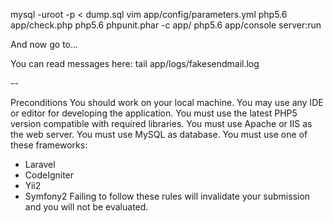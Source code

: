 mysql -uroot -p < dump.sql
vim app/config/parameters.yml
php5.6 app/check.php
php5.6 phpunit.phar -c app/
php5.6 app/console server:run

And now go to...

You can read messages here:
tail app/logs/fakesendmail.log

--

Preconditions
You should work on your local machine.
You may use any IDE or editor for developing the application.
You must use the latest PHP5 version compatible with required libraries.
You must use Apache or IIS as the web server.
You must use MySQL as database.
You must use one of these frameworks:
- Laravel
- CodeIgniter
- Yii2
- Symfony2
Failing to follow these rules will invalidate your submission and you will not be evaluated.


